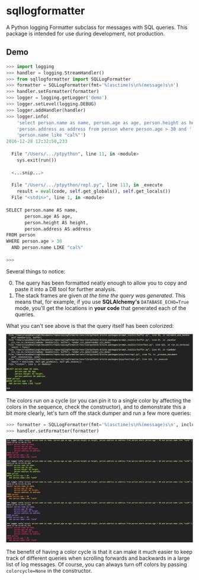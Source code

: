 # sqllogformatter

A Python logging Formatter subclass for messages with SQL queries. This
package is intended for use during development, not production.

## Demo

```python
>>> import logging
>>> handler = logging.StreamHandler()
>>> from sqllogformatter import SQLLogFormatter
>>> formatter = SQLLogFormatter(fmt='%(asctime)s\n%(message)s\n')
>>> handler.setFormatter(formatter)
>>> logger = logging.getLogger('demo')
>>> logger.setLevel(logging.DEBUG)
>>> logger.addHandler(handler)
>>> logger.info(
    'select person.name as name, person.age as age, person.height as height, '
    'person.address as address from person where person.age > 30 and '
    'person.name like "cal%"')
2016-12-28 12:32:50,233

  File "/Users/.../ptpython", line 11, in <module>
    sys.exit(run())

  <...snip...>

  File "/Users/.../ptpython/repl.py", line 113, in _execute
    result = eval(code, self.get_globals(), self.get_locals())
  File "<stdin>", line 1, in <module>

SELECT person.name AS name,
       person.age AS age,
       person.height AS height,
       person.address AS address
FROM person
WHERE person.age > 30
  AND person.name LIKE "cal%"

>>>
```

Several things to notice:

0. The query has been formatted neatly enough to allow you to copy and paste it
into a DB tool for further analysis.
0. The stack frames are given _at the time the query was generated_. This means
that, for example, if you use **SQLAlchemy's** `DATABASE_ECHO=True` mode, you'll
get the locations in **your code** that generated each of the queries.

What you can't see above is that the query itself has been colorized:

![Colorized SQL Query](colorsql.png)

The colors run on a cycle (or you can pin it to a single color by affecting the
colors in the sequence, check the constructor), and to demonstrate this a bit
more clearly, let's turn off the stack dumper and run a few more queries:

```python
>>> formatter = SQLLogFormatter(fmt='%(asctime)s\n%(message)s\n', include_stack_info=False)
>>> handler.setFormatter(formatter)
```

![A cycle of colors every time a new query is logged](allcolors.png)

The benefit of having a color cycle is that it can make it much easier to keep
track of different queries when scrolling forwards and backwards in a large list
of log messages. Of course, you can always turn off colors by passing
`colorcycle=None` in the constructor.

